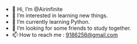 - 👋 Hi, I’m @Airinfinite
- 👀 I’m interested in learning new things.
- 🌱 I’m currently learning Python.
- 💞️ I’m looking for some friends to study together.
- 📫 How to reach me : 9186256@gmail.com

<!---
Airinfinite/Airinfinite is a ✨ special ✨ repository because its `README.md` (this file) appears on your GitHub profile.
You can click the Preview link to take a look at your changes.
--->
